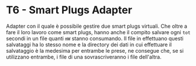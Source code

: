 # T6 - Smart Plugs Adapter

Adapter con il quale è possibile gestire due smart plugs virtuali. Che oltre a fare il loro lavoro come smart plugs, hanno anche il compito salvare ogni `tot` secondi in un file quanti `mW` stanno consumando. Il file in effettuano questi salvataggi ha lo stesso nome e la directory dei dati in cui effettuare il salvataggio è la medesima per entrambe le prese, ne consegue che, se si utilizzano entrambe, i file di una sovrascriveranno i file dell'altra. 